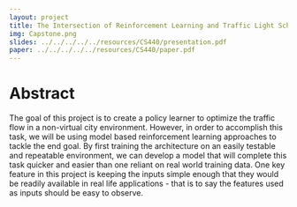 ```yaml
---
layout: project
title: The Intersection of Reinforcement Learning and Traffic Light Scheduling
img: Capstone.png
slides: ../../../../../resources/CS440/presentation.pdf
paper: ../../../../../resources/CS440/paper.pdf
---
```


# Abstract
 
The goal of this project is to create a policy learner to optimize the traffic flow in a non-virtual city environment. However, in order to accomplish this task, we will be using model based reinforcement learning approaches to tackle the end goal. By first training the architecture on an easily testable and repeatable environment, we can develop a model that will complete this task quicker and easier than one reliant on real world training data. One key feature in this project is keeping the inputs simple enough that they would be readily available in real life applications - that is to say the features used as inputs should be easy to observe.

